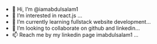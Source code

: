 - 👋 Hi, I’m @iamabdulsalam1
- 👀 I’m interested in react.js ...
- 🌱 I’m currently learning fullstack website development...
- 💞️ I’m looking to collaborate on github and linkedin...
- 📫 Reach me by my linkedin page imabdulsalam1 ...

<!---
iamabdulsalam1/iamabdulsalam1 is a ✨ special ✨ repository because its `README.md` (this file) appears on your GitHub profile.
You can click the Preview link to take a look at your changes.
--->
